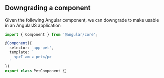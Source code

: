 ## Downgrading a component

Given the following Angular component, we can downgrade to make usable in an AngularJS application

```typescript
import { Component } from '@angular/core';

@Component({
  selector: 'app-pet',
  template: `
    <p>I am a pet</p>
  `
})
export class PetComponent {}
```
